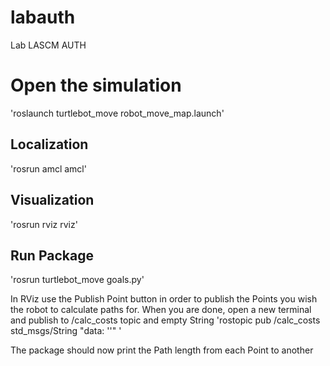 # labauth
Lab LASCM AUTH

# Open the simulation
'roslaunch turtlebot_move robot_move_map.launch'

## Localization
'rosrun amcl amcl'

## Visualization
'rosrun rviz rviz'

## Run Package
'rosrun turtlebot_move goals.py'

In RViz use the Publish Point button in order to publish the Points you wish the robot to calculate paths for.
When you are done, open a new terminal and publish to /calc_costs topic and empty String
'rostopic pub /calc_costs std_msgs/String "data: ''" '

The package should now print the Path length from each Point to another

